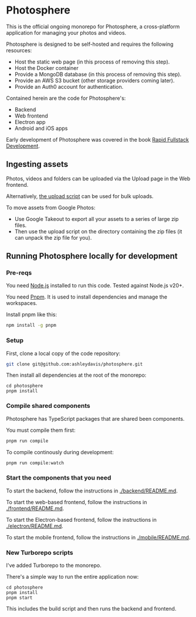 # Photosphere

This is the official ongoing monorepo for Photosphere, a cross-platform application for managing your photos and videos.

Photosphere is designed to be self-hosted and requires the following resources:
- Host the static web page (in this process of removing this step).
- Host the Docker container
- Provide a MongoDB database (in this process of removing this step).
- Provide an AWS S3 bucket (other storage providers coming later).
- Provide an Auth0 account for authentication.

Contained herein are the code for Photosphere's:
- Backend
- Web frontend
- Electron app
- Android and iOS apps

Early development of Photosphere was covered in the book [Rapid Fullstack Development](https://rapidfullstackdevelopment.com/).

## Ingesting assets

Photos, videos and folders can be uploaded via the Upload page in the Web frontend.

Alternatively, [the upload script](./tools/upload/) can be used for bulk uploads.

To move assets from Google Photos:
- Use Google Takeout to export all your assets to a series of large zip files.
- Then use the upload script on the directory containing the zip files (it can unpack the zip file for you).

## Running Photosphere locally for development

### Pre-reqs

You need [Node.js](https://nodejs.org/) installed to run this code. Tested against Node.js v20+.

You need [Pnpm](https://pnpm.io/). It is used to install dependencies and manage the workspaces.

Install pnpm like this:

```bash
npm install -g pnpm
```

### Setup

First, clone a local copy of the code repository:

```bash
git clone git@github.com:ashleydavis/photosphere.git
```

Then install all dependencies at the root of the monorepo:

```
cd photosphere
pnpm install
```

### Compile shared components

Photosphere has TypeScript packages that are shared been components. 

You must compile them first:

```bash
pnpm run compile
```

To compile continously during development:

```bash
pnpm run compile:watch
```

### Start the components that you need

To start the backend, follow the instructions in [./backend/README.md](./backend/README.md).

To start the web-based frontend, follow the instructions in [./frontend/README.md](./frontend/README.md).

To start the Electron-based frontend, follow the instructions in [./electron/README.md](./electron/README.md).

To start the mobile frontend, follow the instructions in [./mobile/README.md](./mobile/README.md).

### New Turborepo scripts

I've added Turborepo to the monorepo.

There's a simple way to run the entire application now:

```
cd photosphere
pnpm install
pnpm start
```

This includes the build script and then runs the backend and frontend.








